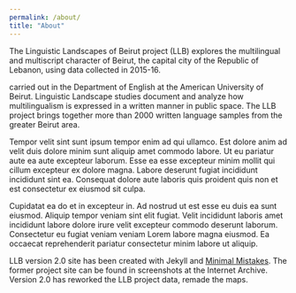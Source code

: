 ```yaml
---
permalink: /about/
title: "About"
---
```


The Linguistic Landscapes of Beirut project (LLB) explores the multilingual and multiscript character of Beirut, the capital city of the Republic of Lebanon, using data collected in 2015-16. 

carried out in the Department of English at the American University of Beirut. Linguistic Landscape studies document and analyze how multilingualism is expressed in a written manner in public space.  The LLB project brings together more than 2000 written language samples from the greater Beirut area.  

Tempor velit sint sunt ipsum tempor enim ad qui ullamco. Est dolore anim ad velit duis dolore minim sunt aliquip amet commodo labore. Ut eu pariatur aute ea aute excepteur laborum. Esse ea esse excepteur minim mollit qui cillum excepteur ex dolore magna. Labore deserunt fugiat incididunt incididunt sint ea. Consequat dolore aute laboris quis proident quis non et est consectetur ex eiusmod sit culpa.

Cupidatat ea do et in excepteur in. Ad nostrud ut est esse eu duis ea sunt eiusmod. Aliquip tempor veniam sint elit fugiat. Velit incididunt laboris amet incididunt labore dolore irure velit excepteur commodo deserunt laborum. Consectetur eu fugiat veniam veniam Lorem labore magna eiusmod. Ea occaecat reprehenderit pariatur consectetur minim labore ut aliquip.

LLB version 2.0 site has been created with Jekyll and [Minimal Mistakes](https://mmistakes.github.io/minimal-mistakes/). The former project site can be found in screenshots at the Internet Archive. Version 2.0 has reworked the LLB project data, remade the maps. 
